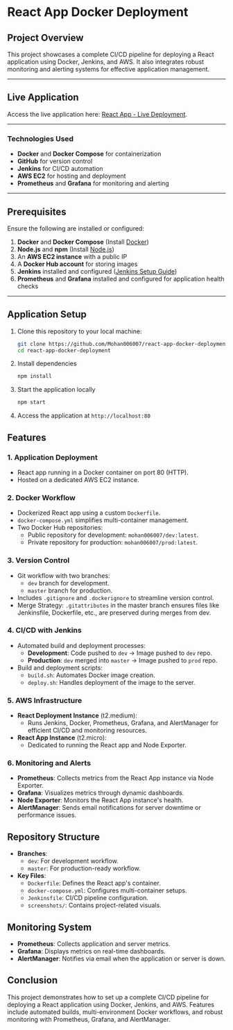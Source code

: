 # React App Docker Deployment

## Project Overview
This project showcases a complete CI/CD pipeline for deploying a React application using Docker, Jenkins, and AWS. It also integrates robust monitoring and alerting systems for effective application management.

---

## Live Application
Access the live application here: [React App - Live Deployment](http://65.2.123.191:80).

---

### Technologies Used
- **Docker** and **Docker Compose** for containerization  
- **GitHub** for version control  
- **Jenkins** for CI/CD automation  
- **AWS EC2** for hosting and deployment  
- **Prometheus** and **Grafana** for monitoring and alerting

---

## Prerequisites
Ensure the following are installed or configured:  
1. **Docker** and **Docker Compose** (Install [Docker](https://docs.docker.com/get-docker/))  
2. **Node.js** and **npm** (Install [Node.js](https://nodejs.org/))  
3. An **AWS EC2 instance** with a public IP  
4. A **Docker Hub account** for storing images  
5. **Jenkins** installed and configured ([Jenkins Setup Guide](https://www.jenkins.io/doc/))  
6. **Prometheus** and **Grafana** installed and configured for application health checks  

---

## Application Setup
1. Clone this repository to your local machine:  
   ```bash
   git clone https://github.com/Mohan006007/react-app-docker-deployment.git
   cd react-app-docker-deployment
2. Install dependencies
   ```bash
   npm install
3. Start the application locally
   ```bash
   npm start
4. Access the application at `http://localhost:80`     
   
## Features

### 1. **Application Deployment**
- React app running in a Docker container on port 80 (HTTP).
- Hosted on a dedicated AWS EC2 instance.

### 2. **Docker Workflow**
- Dockerized React app using a custom `Dockerfile`.
- `docker-compose.yml` simplifies multi-container management.
- Two Docker Hub repositories:
  - Public repository for development: `mohan006007/dev:latest`.
  - Private repository for production: `mohan006007/prod:latest`.

### 3. **Version Control**
- Git workflow with two branches:
  - `dev` branch for development.
  - `master` branch for production.
- Includes `.gitignore` and `.dockerignore` to streamline version control.
- Merge Strategy: `.gitattributes` in the master branch ensures files like Jenkinsfile, Dockerfile, etc., are preserved during merges from dev.

### 4. **CI/CD with Jenkins**
- Automated build and deployment processes:
  - **Development**: Code pushed to `dev` → Image pushed to `dev` repo.
  - **Production**: `dev` merged into `master` → Image pushed to `prod` repo.
- Build and deployment scripts:
  - `build.sh`: Automates Docker image creation.
  - `deploy.sh`: Handles deployment of the image to the server.

### 5. **AWS Infrastructure**
- **React Deployment Instance** (t2.medium):
  - Runs Jenkins, Docker, Prometheus, Grafana, and AlertManager for efficient CI/CD and monitoring resources.
- **React App Instance** (t2.micro):
  - Dedicated to running the React app and Node Exporter.

### 6. **Monitoring and Alerts**
- **Prometheus**: Collects metrics from the React App instance via Node Exporter.
- **Grafana**: Visualizes metrics through dynamic dashboards.
- **Node Exporter**: Monitors the React App instance's health.
- **AlertManager**: Sends email notifications for server downtime or performance issues.

## Repository Structure
- **Branches**:
  - `dev`: For development workflow.
  - `master`: For production-ready workflow.
- **Key Files**:
  - `Dockerfile`: Defines the React app's container.
  - `docker-compose.yml`: Configures multi-container setups.
  - `Jenkinsfile`: CI/CD pipeline configuration.
  - `screenshots/`: Contains project-related visuals.

## Monitoring System
- **Prometheus**: Collects application and server metrics.
- **Grafana**: Displays metrics on real-time dashboards.
- **AlertManager**: Notifies via email when the application or server is down.

## Conclusion
   This project demonstrates how to set up a complete CI/CD pipeline for deploying a React application using Docker, Jenkins, and AWS. Features include automated builds, multi-environment Docker workflows, and       robust monitoring with Prometheus, Grafana, and AlertManager.
